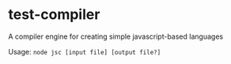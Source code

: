 # test-compiler
A compiler engine for creating simple javascript-based languages

Usage: `node jsc [input file] [output file?]`
